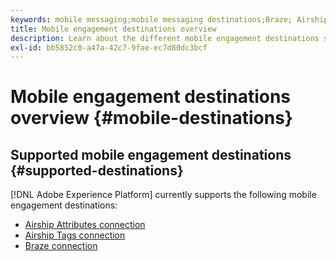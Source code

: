 ```yaml
---
keywords: mobile messaging;mobile messaging destinations;Braze; Airship
title: Mobile engagement destinations overview
description: Learn about the different mobile engagement destinations supported by Adobe Experience Platform.
exl-id: bb5852c0-a47a-42c7-9fae-ec7d80dc3bcf
---
```

# Mobile engagement destinations overview {#mobile-destinations}

## Supported mobile engagement destinations {#supported-destinations}

[!DNL Adobe Experience Platform] currently supports the following mobile engagement destinations:

* [Airship Attributes connection](./airship-attributes.md)
* [Airship Tags connection](./airship-tags.md)
* [Braze connection](./braze.md)